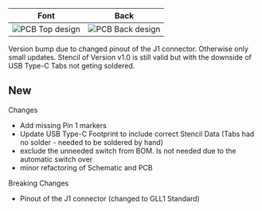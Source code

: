 |     Font      |     Back      |
| ------------- | ------------- |
|![PCB Top design](https://github.com/<<repo_name>>/releases/download/<<tag>>/<<ID>>_<<project_name>>_<<version>>_PCBdraw_Top.png)|![PCB Back design](https://github.com/<<repo_name>>/releases/download/<<tag>>/<<ID>>_<<project_name>>_<<version>>_PCBdraw_Back.png)|

Version bump due to changed pinout of the J1 connector. 
Otherwise only small updates. 
Stencil of Version v1.0 is still valid but with the downside of USB Type-C Tabs not geting soldered. 

New
-

Changes
* Add missing Pin 1 markers
* Update USB Type-C Footprint to include correct Stencil Data (Tabs had no solder - needed to be soldered by hand)
* exclude the unneeded switch from BOM. Is not needed due to the automatic switch over
* minor refactoring of Schematic and PCB

Breaking Changes
* Pinout of the J1 connector (changed to GLL1 Standard)

